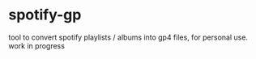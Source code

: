 # spotify-gp

tool to convert spotify playlists / albums into gp4 files, for personal use. work in progress
